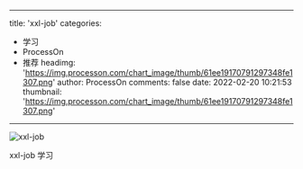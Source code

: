 
---
title: 'xxl-job'
categories: 
 - 学习
 - ProcessOn
 - 推荐
headimg: 'https://img.processon.com/chart_image/thumb/61ee19170791297348fe1307.png'
author: ProcessOn
comments: false
date: 2022-02-20 10:21:53
thumbnail: 'https://img.processon.com/chart_image/thumb/61ee19170791297348fe1307.png'
---

<div>   
<img class="thumb" alt="xxl-job" src="https://img.processon.com/chart_image/thumb/61ee19170791297348fe1307.png" referrerpolicy="no-referrer">
<p>xxl-job 学习</p>  
</div>
            